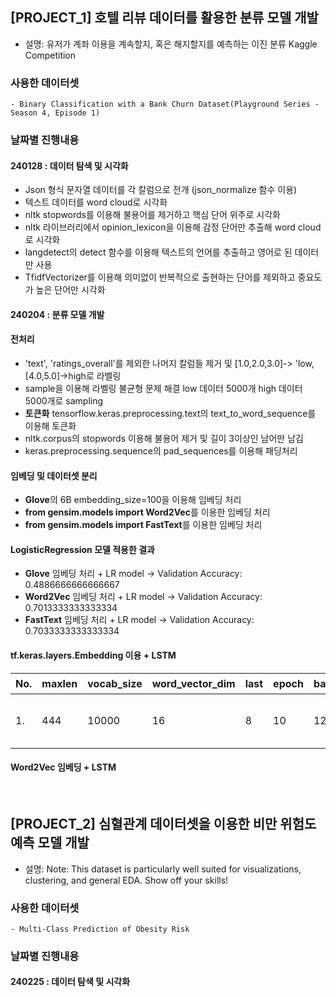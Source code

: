 ## [PROJECT_1] 호텔 리뷰 데이터를 활용한 분류 모델 개발
- 설명: 유저가 계좌 이용을 계속할지, 혹은 해지할지를 예측하는 이진 분류 Kaggle Competition
### 사용한 데이터셋
    - Binary Classification with a Bank Churn Dataset(Playground Series - Season 4, Episode 1)
### 날짜별 진행내용
#### 240128 : 데이터 탐색 및 시각화
- Json 형식 문자열 데이터를 각 칼럼으로 전개 (json_normalize 함수 이용)
- 텍스트 데이터를 word cloud로 시각화
- nltk stopwords를 이용해 불용어를 제거하고 핵심 단어 위주로 시각화
- nltk 라이브러리에서 opinion_lexicon을 이용해 감정 단어만 추출해 word cloud로 시각화
- langdetect의 detect 함수를 이용해 텍스트의 언어를 추출하고 영어로 된 데이터만 사용
- TfidfVectorizer를 이용해 의미없이 반복적으로 출현하는 단어를 제외하고 중요도가 높은 단어만 시각화
#### 240204 : 분류 모델 개발
#### 전처리
- 'text', 'ratings_overall'를 제외한 나머지 칼럼들 제거 및 [1.0,2.0,3.0]-> 'low, [4.0,5.0]->high로 라벨링
- sample을 이용해 라벨링 불균형 문제 해결 low 데이터 5000개 high 데이터 5000개로 sampling
- **토큰화** tensorflow.keras.preprocessing.text의 text_to_word_sequence를 이용해 토큰화
- nltk.corpus의 stopwords 이용해 불용어 제거 및 길이 3이상인 남어만 남김
- keras.preprocessing.sequence의 pad_sequences를 이용해 패딩처리

#### 임베딩 및 데이터셋 분리
- **Glove**의 6B embedding_size=100을 이용해 임베딩 처리
- **from gensim.models import Word2Vec**를 이용한 임베딩 처리
- **from gensim.models import FastText**를 이용한 임베딩 처리

#### LogisticRegression 모델 적용한 결과
- **Glove** 임베딩 처리 + LR model -> Validation Accuracy: 0.4886666666666667
- **Word2Vec** 임베딩 처리 + LR model -> Validation Accuracy: 0.7013333333333334
- **FastText**  임베딩 처리 + LR model -> Validation Accuracy: 0.7033333333333334

#### tf.keras.layers.Embedding 이용 + LSTM
|No.|maxlen|vocab_size|word_vector_dim|last|epoch|batch_size|결과|
|----|------|----------|---------------|----|-----|----------|----|
|1.|444|10000|16|8|10|128|loss: 0.8098 - accuracy: 0.5075|


#### Word2Vec 임베딩 + LSTM  


<br />

## [PROJECT_2] 심혈관계 데이터셋을 이용한 비만 위험도 예측 모델 개발
- 설명: Note: This dataset is particularly well suited for visualizations, clustering, and general EDA. Show off your skills!
### 사용한 데이터셋
    - Multi-Class Prediction of Obesity Risk
### 날짜별 진행내용
#### 240225 : 데이터 탐색 및 시각화